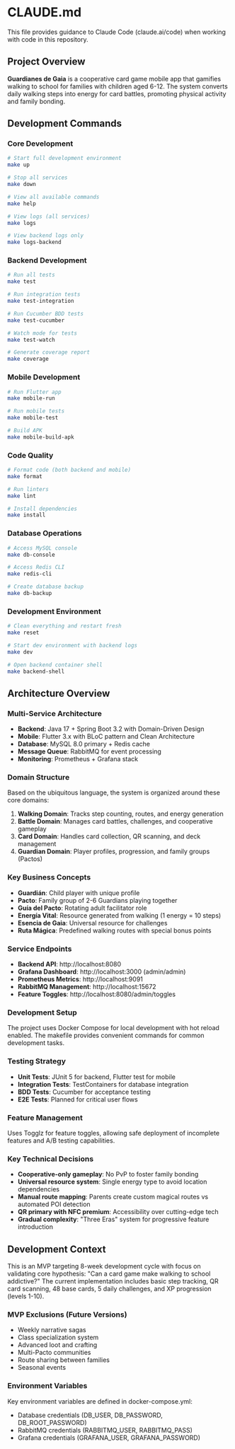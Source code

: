 # CLAUDE.md

This file provides guidance to Claude Code (claude.ai/code) when working with code in this repository.

## Project Overview

**Guardianes de Gaia** is a cooperative card game mobile app that gamifies walking to school for families with children aged 6-12. The system converts daily walking steps into energy for card battles, promoting physical activity and family bonding.

## Development Commands

### Core Development
```bash
# Start full development environment
make up

# Stop all services
make down

# View all available commands
make help

# View logs (all services)
make logs

# View backend logs only
make logs-backend
```

### Backend Development
```bash
# Run all tests
make test

# Run integration tests
make test-integration

# Run Cucumber BDD tests
make test-cucumber

# Watch mode for tests
make test-watch

# Generate coverage report
make coverage
```

### Mobile Development
```bash
# Run Flutter app
make mobile-run

# Run mobile tests
make mobile-test

# Build APK
make mobile-build-apk
```

### Code Quality
```bash
# Format code (both backend and mobile)
make format

# Run linters
make lint

# Install dependencies
make install
```

### Database Operations
```bash
# Access MySQL console
make db-console

# Access Redis CLI
make redis-cli

# Create database backup
make db-backup
```

### Development Environment
```bash
# Clean everything and restart fresh
make reset

# Start dev environment with backend logs
make dev

# Open backend container shell
make backend-shell
```

## Architecture Overview

### Multi-Service Architecture
- **Backend**: Java 17 + Spring Boot 3.2 with Domain-Driven Design
- **Mobile**: Flutter 3.x with BLoC pattern and Clean Architecture
- **Database**: MySQL 8.0 primary + Redis cache
- **Message Queue**: RabbitMQ for event processing
- **Monitoring**: Prometheus + Grafana stack

### Domain Structure
Based on the ubiquitous language, the system is organized around these core domains:

1. **Walking Domain**: Tracks step counting, routes, and energy generation
2. **Battle Domain**: Manages card battles, challenges, and cooperative gameplay
3. **Card Domain**: Handles card collection, QR scanning, and deck management
4. **Guardian Domain**: Player profiles, progression, and family groups (Pactos)

### Key Business Concepts
- **Guardián**: Child player with unique profile
- **Pacto**: Family group of 2-6 Guardians playing together
- **Guía del Pacto**: Rotating adult facilitator role
- **Energía Vital**: Resource generated from walking (1 energy = 10 steps)
- **Esencia de Gaia**: Universal resource for challenges
- **Ruta Mágica**: Predefined walking routes with special bonus points

### Service Endpoints
- **Backend API**: http://localhost:8080
- **Grafana Dashboard**: http://localhost:3000 (admin/admin)
- **Prometheus Metrics**: http://localhost:9091
- **RabbitMQ Management**: http://localhost:15672
- **Feature Toggles**: http://localhost:8080/admin/toggles

### Development Setup
The project uses Docker Compose for local development with hot reload enabled. The makefile provides convenient commands for common development tasks.

### Testing Strategy
- **Unit Tests**: JUnit 5 for backend, Flutter test for mobile
- **Integration Tests**: TestContainers for database integration
- **BDD Tests**: Cucumber for acceptance testing
- **E2E Tests**: Planned for critical user flows

### Feature Management
Uses Togglz for feature toggles, allowing safe deployment of incomplete features and A/B testing capabilities.

### Key Technical Decisions
- **Cooperative-only gameplay**: No PvP to foster family bonding
- **Universal resource system**: Single energy type to avoid location dependencies
- **Manual route mapping**: Parents create custom magical routes vs automated POI detection
- **QR primary with NFC premium**: Accessibility over cutting-edge tech
- **Gradual complexity**: "Three Eras" system for progressive feature introduction

## Development Context

This is an MVP targeting 8-week development cycle with focus on validating core hypothesis: "Can a card game make walking to school addictive?" The current implementation includes basic step tracking, QR card scanning, 48 base cards, 5 daily challenges, and XP progression (levels 1-10).

### MVP Exclusions (Future Versions)
- Weekly narrative sagas
- Class specialization system
- Advanced loot and crafting
- Multi-Pacto communities
- Route sharing between families
- Seasonal events

### Environment Variables
Key environment variables are defined in docker-compose.yml:
- Database credentials (DB_USER, DB_PASSWORD, DB_ROOT_PASSWORD)
- RabbitMQ credentials (RABBITMQ_USER, RABBITMQ_PASS)
- Grafana credentials (GRAFANA_USER, GRAFANA_PASSWORD)